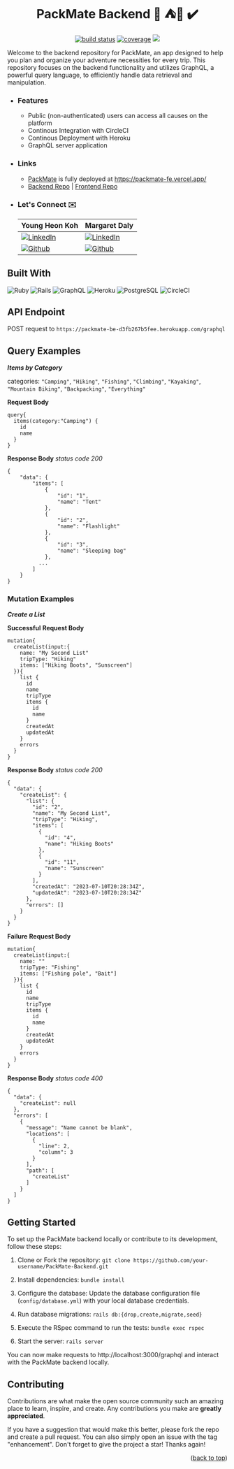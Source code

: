 <h1 align="center">
    PackMate Backend 🎣 ⛺🥾 ✔️ 
</h1>

<p align="center">
    <a href="https://circleci.com/gh/packmate/packmate_be/tree/master">
        <img src="https://img.shields.io/circleci/project/github/packmate/packmate_be/main" alt="build status"></a>
    <a href="https://coveralls.io/github/badges/shields">
        <img src="https://img.shields.io/badge/coverage-96%25-greenyellow"
            alt="coverage"></a>
    <a href="https://github.com/packmate/packmate_be/graphs/contributors" alt="Contributors">
        <img src="https://img.shields.io/github/contributors/packmate/packmate_be" /></a>
</p>

Welcome to the backend repository for PackMate, an app designed to help you plan and organize your adventure necessities for every trip. This repository focuses on the backend functionality and utilizes GraphQL, a powerful query language, to efficiently handle data retrieval and manipulation.
  - ### Features
    - Public (non-authenticated) users can access all causes on the platform
    - Continous Integration with CircleCI
    - Continous Deployment with Heroku
    - GraphQL server application
  - ### Links
    - [PackMate](https://packmate-fe.vercel.app/) is fully deployed at https://packmate-fe.vercel.app/
    - [Backend Repo](https://github.com/packmate/packmate_be) | [Frontend Repo](https://github.com/packmate/packmate_fe)
  - ### Let's Connect ✉️
    | Young Heon Koh | Margaret Daly |
    | ----------- | ----------- |
    | [![LinkedIn][linkedin-shield]](https://www.linkedin.com/in/kohyoungheon/) | [![LinkedIn][linkedin-shield]](https://www.linkedin.com/in/marg-aret-daly/) |
    | [![Github][github-shield]](https://github.com/kohyoungheon) | [![Github][github-shield]](https://github.com/margdaly) |


## Built With
![Ruby](https://img.shields.io/badge/Ruby-CC342D?style=for-the-badge&logo=ruby&logoColor=white)
![Rails](https://img.shields.io/badge/Ruby_on_Rails-CC0000?style=for-the-badge&logo=ruby-on-rails&logoColor=white)
![GraphQL](https://img.shields.io/badge/GraphQL-E10098.svg?style=for-the-badge&logo=GraphQL&logoColor=white)
![Heroku](https://img.shields.io/badge/Heroku-430098?style=for-the-badge&logo=heroku&logoColor=white)
![PostgreSQL](https://img.shields.io/badge/PostgreSQL-316192?style=for-the-badge&logo=postgresql&logoColor=white)
![CircleCI](https://img.shields.io/badge/circleci-343434?style=for-the-badge&logo=circleci&logoColor=white)

## API Endpoint
POST request to `https://packmate-be-d3fb267b5fee.herokuapp.com/graphql`

## Query Examples
**_Items by Category_**

categories: `"Camping"`, `"Hiking"`, `"Fishing"`, `"Climbing"`, `"Kayaking"`, `"Mountain Biking"`, `"Backpacking"`, `"Everything"` 


**Request Body**
```
query{
  items(category:"Camping") {
    id
    name
  }
}
```

**Response Body**
_status code 200_
```
{
    "data": {
        "items": [
            {
                "id": "1",
                "name": "Tent"
            },
            {
                "id": "2",
                "name": "Flashlight"
            },
            {
                "id": "3",
                "name": "Sleeping bag"
            },
          ...
        ]
    }
}      
```
### Mutation Examples
**_Create a List_**

**Successful**
**Request Body**
```
mutation{
  createList(input:{
    name: "My Second List"
    tripType: "Hiking"
    items: ["Hiking Boots", "Sunscreen"]
  }){
    list {
      id
      name
      tripType
      items {
        id
        name
      }
      createdAt
      updatedAt
    }
    errors
  }
}
```

**Response Body**
_status code 200_
```
{
  "data": {
    "createList": {
      "list": {
        "id": "2",
        "name": "My Second List",
        "tripType": "Hiking",
        "items": [
          {
            "id": "4",
            "name": "Hiking Boots"
          },
          {
            "id": "11",
            "name": "Sunscreen"
          }
        ],
        "createdAt": "2023-07-10T20:28:34Z",
        "updatedAt": "2023-07-10T20:28:34Z"
      },
      "errors": []
    }
  }
}
```

**Failure**
**Request Body**
```
mutation{
  createList(input:{
    name: ""
    tripType: "Fishing"
    items: ["Fishing pole", "Bait"]
  }){
    list {
      id
      name
      tripType
      items {
        id
        name
      }
      createdAt
      updatedAt
    }
    errors
  }
}
```

**Response Body**
_status code 400_
```
{
  "data": {
    "createList": null
  },
  "errors": [
    {
      "message": "Name cannot be blank",
      "locations": [
        {
          "line": 2,
          "column": 3
        }
      ],
      "path": [
        "createList"
      ]
    }
  ]
}
```


<!-- CONTRIBUTING -->

## Getting Started
To set up the PackMate backend locally or contribute to its development, follow these steps:

1. Clone or Fork the repository: `git clone https://github.com/your-username/PackMate-Backend.git`

1. Install dependencies: `bundle install`

1. Configure the database: Update the database configuration file (`config/database.yml`) with your local database credentials.

1. Run database migrations: `rails db:{drop,create,migrate,seed}`

1. Execute the RSpec command to run the tests: `bundle exec rspec` 

1. Start the server: `rails server`

You can now make requests to http://localhost:3000/graphql and interact with the PackMate backend locally.


## Contributing
Contributions are what make the open source community such an amazing place to learn, inspire, and create. Any contributions you make are **greatly appreciated**.

If you have a suggestion that would make this better, please fork the repo and create a pull request. You can also simply open an issue with the tag "enhancement".
Don't forget to give the project a star! Thanks again!

<p align="right">(<a href="#readme-top">back to top</a>)</p>


<!-- MARKDOWN LINKS & IMAGES -->
<!-- https://www.markdownguide.org/basic-syntax/#reference-style-links -->
<!-- ![BuiltWithLove](http://ForTheBadge.com/images/badges/built-with-love.svg) -->
[linkedin-shield]: https://img.shields.io/badge/LinkedIn-0077B5?style=for-the-badge&logo=linkedin&logoColor=white
[linkedin-url]: https://linkedin.com/in/linkedin_username
[github-shield]: https://img.shields.io/badge/GitHub-100000?style=for-the-badge&logo=github&logoColor=white

<!--
✅ 🚀 🏗️ 🧳 📃 📄 📑 🔖 🏷️ 📝 💌 🧗 🚣 🛶 🚴 🚠
-->

<!-- # README

Things you may want to cover:

* Ruby version

* System dependencies

* Configuration

* Database creation

* Database initialization

* How to run the test suite

* Services (job queues, cache servers, search engines, etc.)

* Deployment instructions

* ... -->
